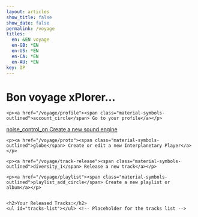 ```yaml
---
layout: articles
show_title: false
show_date: false
permalink: /voyage
titles:
  en: &EN voyage
  en-GB: *EN
  en-US: *EN
  en-CA: *EN
  en-AU: *EN
key: IP
---
```


<div id="voyage-content">
    <h1>Bon voyage xPlorer...</h1>
    <p id="user-info"></p> <!-- Placeholder for user role and email -->

    <p><a href="/voyage/profile"><span class="material-symbols-outlined">account_circle</span> Go to your profile</a></p> 

   <p><a href="/voyage/soundengine"><span class="material-symbols-outlined">noise_control_on</span> Create a new sound engine</a></p> 

    <p><a href="/voyage/proto"><span class="material-symbols-outlined">globe</span> Create or edit a new Interplanetary Player</a></p> 

    <p><a href="/voyage/track-release"><span class="material-symbols-outlined">diversity_1</span> Release a new track</a></p> 

    <p><a href="/voyage/playlist"><span class="material-symbols-outlined">playlist_add_circle</span> Create a new playlist or album</a></p> 


    <h2>Your Released Tracks:</h2>
    <ul id="tracks-list"></ul> <!-- Placeholder for the tracks list -->
</div>

<script>
document.addEventListener('DOMContentLoaded', async function() {
    const userRole = localStorage.getItem('userRole');
    const userName = localStorage.getItem('userName');
    const userId = localStorage.getItem('userId');  // Assuming userId is stored in localStorage

    console.log('Retrieved userRole from localStorage:', userRole);
    console.log('Retrieved userName from localStorage:', userName);
    console.log('Retrieved userId from localStorage:', userId);

    if (userRole && userName && userId) {
        // Display user info
        displayUserInfo(userRole, userName);

        // Fetch user profile and track data
        await fetchUserTracks(userId);
    } else {
        // If user data is not available, redirect to login
        console.error('User data not found, redirecting to login.');
        window.location.href = '/login';
    }
});

// Function to display user information
function displayUserInfo(userRole, userName) {
    const userInfoElement = document.getElementById('user-info');
    userInfoElement.innerHTML = `
        <strong>User Role:</strong> ${userRole}<br>
        <strong>User Name:</strong> ${userName}
    `;
}

// Function to fetch all user tracks
async function fetchUserTracks(userId) {
    try {
        // Fetch the user's tracks data
        const response = await fetch(`http://media.maar.world:3001/api/user/${userId}/tracks`);

        if (!response.ok) {
            throw new Error('Failed to fetch user tracks');
        }

        const data = await response.json();
        const tracks = data.tracks; // Array of track objects with details

        console.log('Tracks Owned:', tracks);

        // Display tracks on the page
        displayTracks(tracks);
    } catch (error) {
        console.error('Error fetching user tracks:', error);
    }
}

// Function to display tracks on the page
// Function to display tracks on the page
function displayTracks(tracks) {
    const tracksListElement = document.getElementById('tracks-list');

    if (!tracks || tracks.length === 0) {
        tracksListElement.innerHTML = '<li>No tracks found.</li>';
        return;
    }

    tracks.forEach(track => {
        // Assuming track.artistNames is an array of objects, where each object has a `name` field
        const artistNames = track.artistNames.map(artist => artist.name).join(', ');

        const trackElement = document.createElement('li');
        trackElement.innerHTML = `
            <strong>Artist Name:</strong> ${artistNames}<br>
            <strong>Song Name:</strong> ${track.trackName}<br>
            <strong>Privacy:</strong> ${track.privacy}<br>
            <strong>Release Date:</strong> ${new Date(track.releaseDate).toLocaleDateString()}
        `;
        tracksListElement.appendChild(trackElement);
    });
}

</script>
